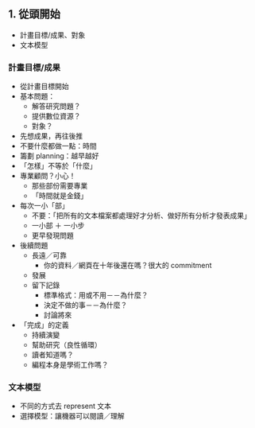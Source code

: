 ## 1. 從頭開始
* 計畫目標/成果、對象
* 文本模型

### 計畫目標/成果
* 從計畫目標開始
* 基本問題：
  * 解答研究問題？
  * 提供數位資源？
  * 對象？
* 先想成果，再往後推
* 不要什麼都做一點：時間
* 籌劃 planning：越早越好
* 「怎樣」不等於「什麼」
* 專業顧問？小心！
  * 那些部份需要專業
  * 「時間就是金錢」
* 每次一小「部」
  * 不要：「把所有的文本檔案都處理好才分析、做好所有分析才發表成果」
  * 一小部 ＋ 一小步
  * 更早發現問題
* 後續問題
  * 長遠／可靠
    * 你的資料／網頁在十年後還在嗎？很大的 commitment
  * 發展
  * 留下記錄
    * 標準格式：用或不用－－為什麼？
    * 決定不做的事－－為什麼？
    * 討論將來
* 「完成」的定義
  * 持續演變
  * 幫助研究（良性循環）
  * 讀者知道嗎？
  * 編程本身是學術工作嗎？


### 文本模型
* 不同的方式去 represent 文本
* 選擇模型：讓機器可以閱讀／理解
